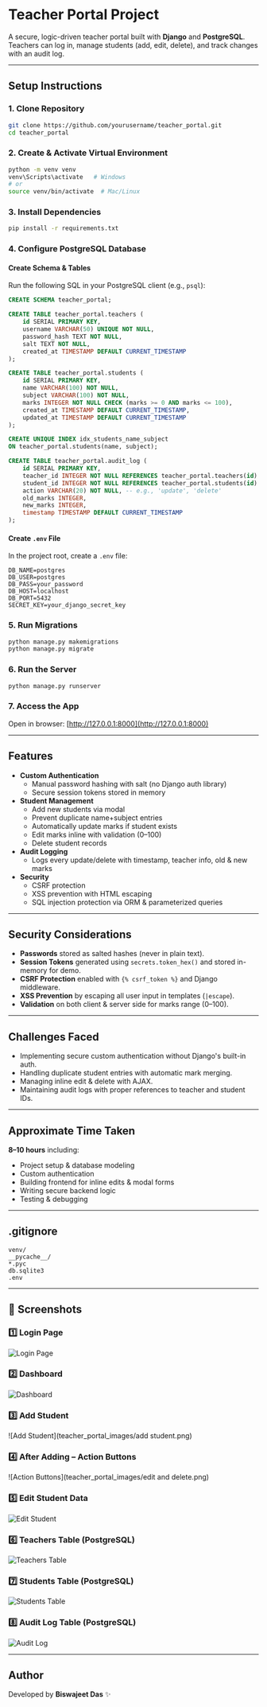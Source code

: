 # Teacher Portal Project

A secure, logic-driven teacher portal built with **Django** and **PostgreSQL**.  
Teachers can log in, manage students (add, edit, delete), and track changes with an audit log.

---

## **Setup Instructions**

### 1. Clone Repository
```bash
git clone https://github.com/yourusername/teacher_portal.git
cd teacher_portal
```

### 2. Create & Activate Virtual Environment
```bash
python -m venv venv
venv\Scripts\activate   # Windows
# or
source venv/bin/activate  # Mac/Linux
```

### 3. Install Dependencies
```bash
pip install -r requirements.txt
```

### 4. Configure PostgreSQL Database

#### Create Schema & Tables
Run the following SQL in your PostgreSQL client (e.g., `psql`):
```sql
CREATE SCHEMA teacher_portal;

CREATE TABLE teacher_portal.teachers (
    id SERIAL PRIMARY KEY,
    username VARCHAR(50) UNIQUE NOT NULL,
    password_hash TEXT NOT NULL,
    salt TEXT NOT NULL,
    created_at TIMESTAMP DEFAULT CURRENT_TIMESTAMP
);

CREATE TABLE teacher_portal.students (
    id SERIAL PRIMARY KEY,
    name VARCHAR(100) NOT NULL,
    subject VARCHAR(100) NOT NULL,
    marks INTEGER NOT NULL CHECK (marks >= 0 AND marks <= 100),
    created_at TIMESTAMP DEFAULT CURRENT_TIMESTAMP,
    updated_at TIMESTAMP DEFAULT CURRENT_TIMESTAMP
);

CREATE UNIQUE INDEX idx_students_name_subject 
ON teacher_portal.students(name, subject);

CREATE TABLE teacher_portal.audit_log (
    id SERIAL PRIMARY KEY,
    teacher_id INTEGER NOT NULL REFERENCES teacher_portal.teachers(id) ON DELETE CASCADE,
    student_id INTEGER NOT NULL REFERENCES teacher_portal.students(id) ON DELETE CASCADE,
    action VARCHAR(20) NOT NULL, -- e.g., 'update', 'delete'
    old_marks INTEGER,
    new_marks INTEGER,
    timestamp TIMESTAMP DEFAULT CURRENT_TIMESTAMP
);
```

#### Create `.env` File
In the project root, create a `.env` file:
```
DB_NAME=postgres
DB_USER=postgres
DB_PASS=your_password
DB_HOST=localhost
DB_PORT=5432
SECRET_KEY=your_django_secret_key
```

### 5. Run Migrations
```bash
python manage.py makemigrations
python manage.py migrate
```

### 6. Run the Server
```bash
python manage.py runserver
```

### 7. Access the App
Open in browser: [http://127.0.0.1:8000](http://127.0.0.1:8000)

---

## **Features**
- **Custom Authentication**  
  - Manual password hashing with salt (no Django auth library)
  - Secure session tokens stored in memory
- **Student Management**  
  - Add new students via modal
  - Prevent duplicate name+subject entries
  - Automatically update marks if student exists
  - Edit marks inline with validation (0–100)
  - Delete student records
- **Audit Logging**  
  - Logs every update/delete with timestamp, teacher info, old & new marks
- **Security**  
  - CSRF protection
  - XSS prevention with HTML escaping
  - SQL injection protection via ORM & parameterized queries

---

## **Security Considerations**
- **Passwords** stored as salted hashes (never in plain text).
- **Session Tokens** generated using `secrets.token_hex()` and stored in-memory for demo.
- **CSRF Protection** enabled with `{% csrf_token %}` and Django middleware.
- **XSS Prevention** by escaping all user input in templates (`|escape`).
- **Validation** on both client & server side for marks range (0–100).

---

## **Challenges Faced**
- Implementing secure custom authentication without Django's built-in auth.
- Handling duplicate student entries with automatic mark merging.
- Managing inline edit & delete with AJAX.
- Maintaining audit logs with proper references to teacher and student IDs.

---

## **Approximate Time Taken**
**8–10 hours** including:
- Project setup & database modeling
- Custom authentication
- Building frontend for inline edits & modal forms
- Writing secure backend logic
- Testing & debugging

---


## **.gitignore**
```gitignore
venv/
__pycache__/
*.pyc
db.sqlite3
.env
```

---

## 📸 Screenshots

### 1️⃣ Login Page
![Login Page](teacher_portal_images/loginpage.png)

### 2️⃣ Dashboard
![Dashboard](teacher_portal_images/dashboard.png)

### 3️⃣ Add Student
![Add Student](teacher_portal_images/add student.png)

### 4️⃣ After Adding – Action Buttons
![Action Buttons](teacher_portal_images/edit and delete.png)

### 5️⃣ Edit Student Data
![Edit Student](teacher_portal_images/edit_student.png)

### 6️⃣ Teachers Table (PostgreSQL)
![Teachers Table](teacher_portal_images/teachers_table.png)

### 7️⃣ Students Table (PostgreSQL)
![Students Table](teacher_portal_images/students_table.png)

### 8️⃣ Audit Log Table (PostgreSQL)
![Audit Log](teacher_portal_images/audit_log_table.png)

---


## **Author**
Developed by **Biswajeet Das** ✨ 
